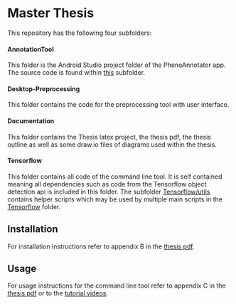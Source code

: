 # Master Thesis

This repository has the following four subfolders:

#### AnnotationTool
This folder is the Android Studio project folder of the PhenoAnnotator app. The source code is found within [this](AnnotationTool/app/src/main/java/com/masterthesis/johannes/annotationtool) subfolder.

#### Desktop-Preprocessing
This folder contains the code for the preprocessing tool with user interface. 

#### Documentation
This folder contains the Thesis latex project, the thesis pdf, the thesis outline as well as some draw.io files of diagrams used within the thesis.

#### Tensorflow
This folder contains all code of the command line tool. It is self contained meaning all dependencies such as code from the Tensorflow object detection api is included in this folder. The subfolder [Tensorflow/utils](Tensorflow/utils) contains helper scripts which may be used by multiple main scripts in the [Tensorflow](Tensorflow) folder.


## Installation
For installation instructions refer to appendix B in the [thesis pdf](Documentation/MasterThesis.pdf).

## Usage
For usage instructions for the command line tool refer to appendix C in the [thesis pdf](Documentation/MasterThesis.pdf) or to the [tutorial videos](Documentation/Tutorial_Videos).
